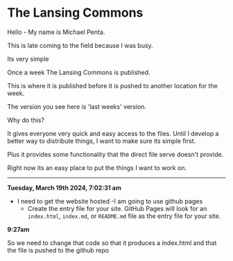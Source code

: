 # The Lansing Commons

Hello - My name is Michael Penta.

This is late coming to the field because I was busy.

Its very simple

Once a week The Lansing Commons is published. 

This is where it is published before it is pushed to another location for the week. 

The version you see here is 'last weeks' version.

Why do this?

It gives everyone very quick and easy access to the files. Until I develop a better way to distribute things, I want to make sure its simple first.

Plus it provides some functionality that the direct file serve doesn't provide. 

Right now its an easy place to put the things I want to work on.

------

**Tuesday, March 19th 2024, 7:02:31 am** 

- I need to get the website hosted 
	-I am going to use github pages
	- Create the entry file for your site. GitHub Pages will look for an `index.html`, `index.md`, or `README.md` file as the entry file for your site.

**9:27am** 

So we need to change that code so that it produces a index.html and that the file is pushed to the github repo